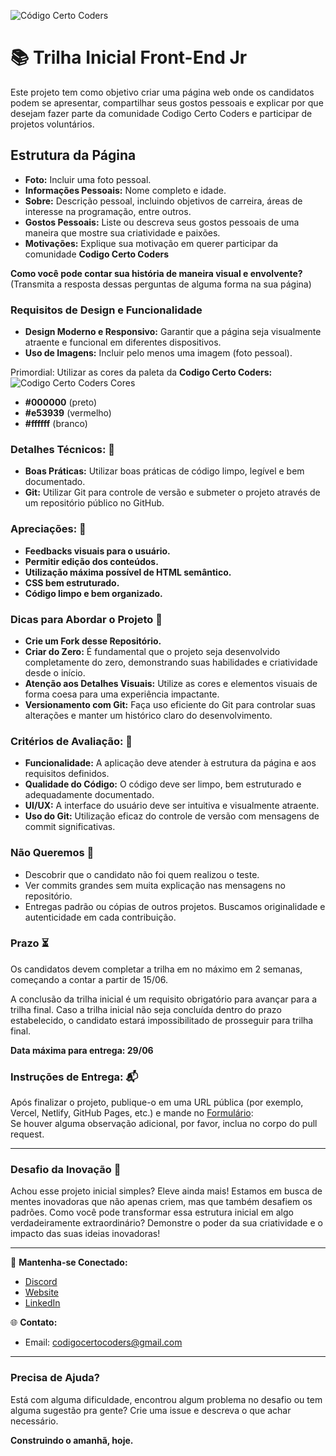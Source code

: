 ![Código Certo Coders](https://utfs.io/f/3b2340e8-5523-4aca-a549-0688fd07450e-j4edu.jfif)

# 📚 Trilha Inicial Front-End Jr
Este projeto tem como objetivo criar uma página web onde os candidatos podem se apresentar, compartilhar seus gostos pessoais e explicar por que desejam fazer parte da comunidade Codigo Certo Coders e participar de projetos voluntários.

## Estrutura da Página
- **Foto:** Incluir uma foto pessoal.
- **Informações Pessoais:** Nome completo e idade.
- **Sobre:** Descrição pessoal, incluindo objetivos de carreira, áreas de interesse na programação, entre outros.
- **Gostos Pessoais:** Liste ou descreva seus gostos pessoais de uma maneira que mostre sua criatividade e paixões.
- **Motivações:** Explique sua motivação em querer participar da comunidade **Codigo Certo Coders**

**Como você pode contar sua história de maneira visual e envolvente?**
(Transmita a resposta dessas perguntas de alguma forma na sua página)

### Requisitos de Design e Funcionalidade 
- **Design Moderno e Responsivo:** Garantir que a página seja visualmente atraente e funcional em diferentes dispositivos.
- **Uso de Imagens:** Incluir pelo menos uma imagem (foto pessoal).

Primordial: Utilizar as cores da paleta da **Codigo Certo Coders:**
![Codigo Certo Coders Cores](https://github.com/codigocerto/TrilhaFrontEndJR-JUN15/assets/170693068/5ced1a97-b2c6-4f54-836c-7b3e115f879f)
- **#000000** (preto)
- **#e53939** (vermelho)
- **#ffffff** (branco)

### Detalhes Técnicos: 🔧
- **Boas Práticas:** Utilizar boas práticas de código limpo, legível e bem documentado.
- **Git:** Utilizar Git para controle de versão e submeter o projeto através de um repositório público no GitHub.

### Apreciações: 🎉
- **Feedbacks visuais para o usuário.**
- **Permitir edição dos conteúdos.**
- **Utilização máxima possível de HTML semântico.**
- **CSS bem estruturado.**
- **Código limpo e bem organizado.**

### Dicas para Abordar o Projeto 🌟
- **Crie um Fork desse Repositório.**
- **Criar do Zero:** É fundamental que o projeto seja desenvolvido completamente do zero, demonstrando suas habilidades e criatividade desde o início.
- **Atenção aos Detalhes Visuais:** Utilize as cores e elementos visuais de forma coesa para uma experiência impactante.
- **Versionamento com Git:** Faça uso eficiente do Git para controlar suas alterações e manter um histórico claro do desenvolvimento.

### Critérios de Avaliação: 📝
- **Funcionalidade:** A aplicação deve atender à estrutura da página e aos requisitos definidos.
- **Qualidade do Código:** O código deve ser limpo, bem estruturado e adequadamente documentado.
- **UI/UX:** A interface do usuário deve ser intuitiva e visualmente atraente.
- **Uso do Git:** Utilização eficaz do controle de versão com mensagens de commit significativas.

### Não Queremos 🚫
- Descobrir que o candidato não foi quem realizou o teste.
- Ver commits grandes sem muita explicação nas mensagens no repositório.
- Entregas padrão ou cópias de outros projetos. Buscamos originalidade e autenticidade em cada contribuição.

### Prazo ⏳
Os candidatos devem completar a trilha em no máximo em 2 semanas, começando a contar a partir de 15/06.

A conclusão da trilha inicial é um requisito obrigatório para avançar para a trilha 
final. Caso a trilha inicial não seja concluída dentro do prazo estabelecido, o 
candidato estará impossibilitado de prosseguir para trilha final.

**Data máxima para entrega: 29/06**

### Instruções de Entrega: 📬
Após finalizar o projeto, publique-o em uma URL pública (por exemplo, Vercel, Netlify, GitHub Pages, etc.) e mande no [Formulário](https://forms.gle/gZViPMTSDV5nidSu6):  
Se houver alguma observação adicional, por favor, inclua no corpo do pull request.

---

### Desafio da Inovação 🚀
Achou esse projeto inicial simples? Eleve ainda mais! Estamos em busca de mentes inovadoras que não apenas criem, mas que também desafiem os padrões. Como você pode transformar essa estrutura inicial em algo verdadeiramente extraordinário? Demonstre o poder da sua criatividade e o impacto das suas ideias inovadoras!

---

🔗 **Mantenha-se Conectado:**
- [Discord](https://discord.gg/wzA9FGZHNv)
- [Website](http://www.codigocertocoders.com.br/)
- [LinkedIn](https://www.linkedin.com/company/codigocerto/)
  
🌐 **Contato:**
- Email: codigocertocoders@gmail.com

---

### Precisa de Ajuda?
Está com alguma dificuldade, encontrou algum problema no desafio ou tem alguma sugestão pra gente? Crie uma issue e descreva o que achar necessário.

**Construindo o amanhã, hoje.**
